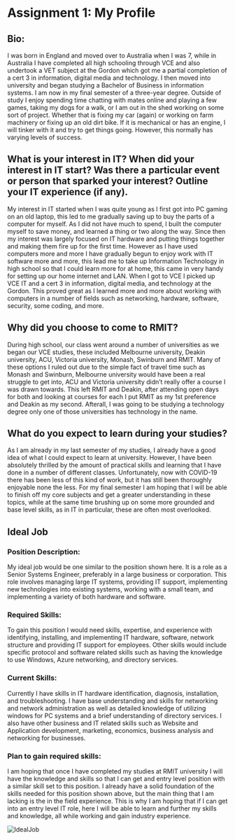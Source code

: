 <!DOCTYPE html>
<html>
<body>

<h1>Assignment 1: My Profile</h1>

<h2>Bio:</h2>
<p>I was born in England and moved over to Australia when I was 7, while in Australia I have completed all high schooling through VCE and also undertook a VET subject at the Gordon which got me a partial completion of a cert 3 in information, digital media and technology. I then moved into university and began studying a Bachelor of Business in information systems. I am now in my final semester of a three-year degree.
Outside of study I enjoy spending time chatting with mates online and playing a few games, taking my dogs for a walk, or I am out in the shed working on some sort of project. Whether that is fixing my car (again) or working on farm machinery or fixing up an old dirt bike. If it is mechanical or has an engine, I will tinker with it and try to get things going. However, this normally has varying levels of success.</p>

<h2>What is your interest in IT? When did your interest in IT start? Was there a particular event or person that sparked your interest? Outline your IT experience (if any). </h2>
<p>My interest in IT started when I was quite young as I first got into PC gaming on an old laptop, this led to me gradually saving up to buy the parts of a computer for myself. As I did not have much to spend, I built the computer myself to save money, and learned a thing or two along the way. Since then my interest was largely focused on IT hardware and putting things together and making them fire up for the first time. However as I have used computers more and more I have gradually begun to enjoy work with IT software more and more, this lead me to take up Information Technology in high school so that I could learn more for at home, this came in very handy for setting up our home internet and LAN. When I got to VCE I picked up VCE IT and a cert 3 in information, digital media, and technology at the Gordon. This proved great as I learned more and more about working with computers in a number of fields such as networking, hardware, software, security, some coding, and more.</p>

<h2>Why did you choose to come to RMIT? </h2>
<p>During high school, our class went around a number of universities as we began our VCE studies, these included Melbourne university, Deakin university, ACU, Victoria university, Monash, Swinburn and RMIT. Many of these options I ruled out due to the simple fact of travel time such as Monash and Swinburn, Melbourne university would have been a real struggle to get into, ACU and Victoria university didn’t really offer a course I was drawn towards. This left RMIT and Deakin, after attending open days for both and looking at courses for each I put RMIT as my 1st preference and Deakin as my second. Afterall, I was going to be studying a technology degree only one of those universities has technology in the name.</p>

<h2>What do you expect to learn during your studies? </h2>
<p>As I am already in my last semester of my studies, I already have a good idea of what I could expect to learn at university. However, I have been absolutely thrilled by the amount of practical skills and learning that I have done in a number of different classes. Unfortunately, now with COVID-19 there has been less of this kind of work, but it has still been thoroughly enjoyable none the less. For my final semester I am hoping that I will be able to finish off my core subjects and get a greater understanding in these topics, while at the same time brushing up on some more grounded and base level skills, as in IT in particular, these are often most overlooked. </p>

<h2>Ideal Job</h2>

<h3>Position Description:</h3>
<p>My ideal job would be one similar to the position shown here. It is a role as a Senior Systems Engineer, preferably in a large business or corporation. This role involves managing large IT systems, providing IT support, implementing new technologies into existing systems, working with a small team, and implementing a variety of both hardware and software.</p>

<h3>Required Skills:</h3>
<p>To gain this position I would need skills, expertise, and experience with identifying, installing, and implementing IT hardware, software, network structure and providing IT support for employees. Other skills would include specific protocol and software related skills such as having the knowledge to use Windows, Azure networking, and directory services. </p>

<h3>Current Skills:</h3>
<p>Currently I have skills in IT hardware identification, diagnosis, installation, and troubleshooting. I have base understanding and skills for networking and network administration as well as detailed knowledge of utilizing windows for PC systems and a brief understanding of directory services. I also have other business and IT related skills such as Website and Application development, marketing, economics, business analysis and networking for businesses.</p>

<h3>Plan to gain required skills:</h3>
<p>I am hoping that once I have completed my studies at RMIT university I will have the knowledge and skills so that I can get and entry level position with a similar skill set to this position. I already have a solid foundation of the skills needed for this position shown above, but the main thing that I am lacking is the in the field experience. This is why I am hoping that if I can get into an entry level IT role, here I will be able to learn and further my skills and knowledge, all while working and gain industry experience.</p>

<img src="Image1.jpg" alt="IdealJob">

</body>
</html>

